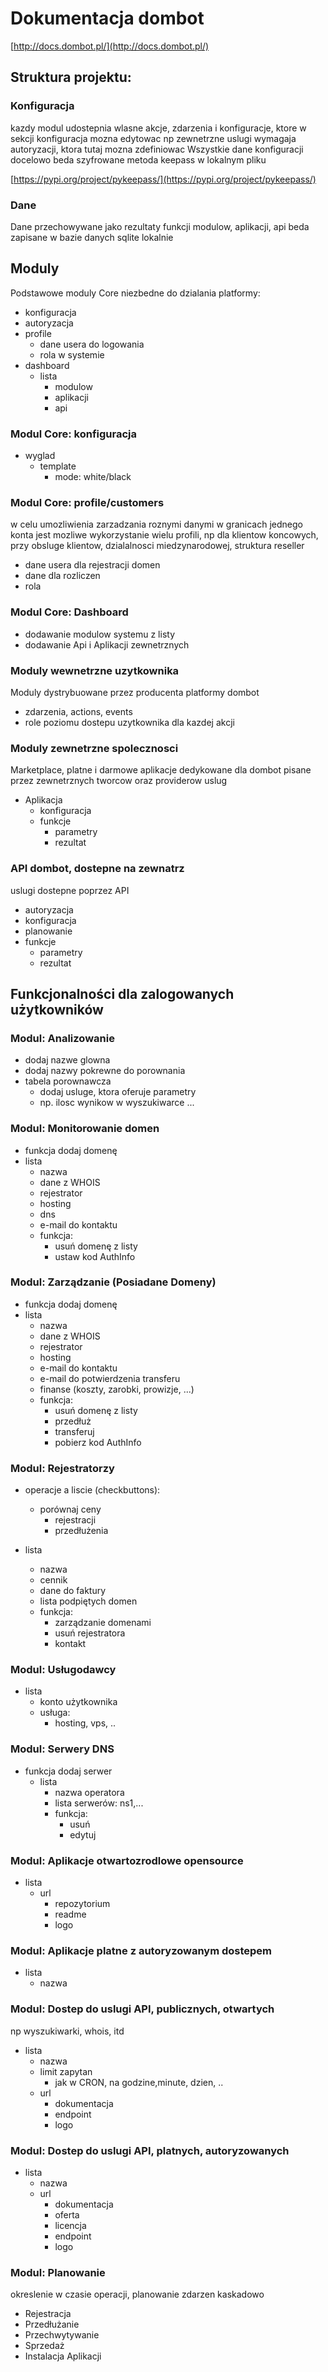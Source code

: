 # Dokumentacja dombot
[http://docs.dombot.pl/](http://docs.dombot.pl/)

## Struktura projektu:

### Konfiguracja
kazdy modul udostepnia wlasne akcje, zdarzenia i konfiguracje,
ktore w sekcji konfiguracja mozna edytowac
np zewnetrzne uslugi wymagaja autoryzacji, ktora tutaj mozna zdefiniowac
Wszystkie dane konfiguracji docelowo beda szyfrowane metoda keepass w lokalnym pliku

[https://pypi.org/project/pykeepass/](https://pypi.org/project/pykeepass/)

### Dane 
Dane przechowywane jako rezultaty funkcji modulow, aplikacji, api beda zapisane w bazie danych sqlite lokalnie

## Moduly
Podstawowe moduly Core niezbedne do dzialania platformy:

  + konfiguracja
  + autoryzacja
  + profile
    + dane usera do logowania
    + rola w systemie
  + dashboard
    + lista 
      + modulow
      + aplikacji
      + api
      
### Modul Core: konfiguracja
+ wyglad 
  + template
    + mode: white/black

### Modul Core: profile/customers
w celu umozliwienia zarzadzania roznymi danymi w granicach jednego konta
jest mozliwe wykorzystanie wielu profili, np dla klientow koncowych, przy obsluge klientow, dzialalnosci miedzynarodowej,
struktura reseller
+ dane usera dla rejestracji domen
+ dane dla rozliczen 
+ rola

### Modul Core: Dashboard
+ dodawanie modulow systemu z listy
+ dodawanie Api i Aplikacji zewnetrznych

### Moduly wewnetrzne uzytkownika
Moduly dystrybuowane przez producenta platformy dombot

+ zdarzenia, actions, events
+ role poziomu dostepu uzytkownika dla kazdej akcji
  
### Moduly zewnetrzne spolecznosci
Marketplace, platne i darmowe aplikacje dedykowane dla dombot pisane przez zewnetrznych tworcow oraz providerow uslug

  + Aplikacja
    + konfiguracja
    + funkcje
      + parametry
      + rezultat
      
### API dombot, dostepne na zewnatrz      
uslugi dostepne poprzez API

  + autoryzacja
  + konfiguracja
  + planowanie
  + funkcje
    + parametry
    + rezultat


## Funkcjonalności dla zalogowanych użytkowników

### Modul: Analizowanie
+ dodaj nazwe glowna
+ dodaj nazwy pokrewne do porownania
+ tabela porownawcza
  +  dodaj usluge, ktora oferuje parametry
    + np. ilosc wynikow w wyszukiwarce
    ...
    

### Modul: Monitorowanie domen
+ funkcja dodaj domenę
+ lista
  + nazwa
  + dane z WHOIS
  + rejestrator
  + hosting
  + dns
  + e-mail do kontaktu  
  + funkcja:
    + usuń domenę z listy    
    + ustaw kod AuthInfo
    
### Modul: Zarządzanie (Posiadane Domeny)
+ funkcja dodaj domenę
+ lista
  + nazwa
  + dane z WHOIS
  + rejestrator
  + hosting
  + e-mail do kontaktu
  + e-mail do potwierdzenia transferu
  + finanse (koszty, zarobki, prowizje,  ...)
  + funkcja:
    + usuń domenę z listy
    + przedłuż    
    + transferuj
    + pobierz kod AuthInfo
    
    

### Modul: Rejestratorzy
+ operacje a liscie (checkbuttons):
  + porównaj ceny 
    + rejestracji
    + przedłużenia
        
+ lista
  + nazwa
  + cennik
  + dane do faktury
  + lista podpiętych domen
  + funkcja:
    + zarządzanie domenami
    + usuń rejestratora
    + kontakt

### Modul: Usługodawcy 

+ lista
  + konto użytkownika
  + usługa:
    + hosting, vps, ..


### Modul: Serwery DNS
+ funkcja dodaj serwer
  + lista
    + nazwa operatora
    + lista serwerów: ns1,...    
    + funkcja:
      + usuń
      + edytuj
      
      
### Modul: Aplikacje otwartozrodlowe opensource
+ lista
  + url
    + repozytorium
    + readme
    + logo


### Modul: Aplikacje platne z autoryzowanym dostepem
+ lista
  + nazwa


### Modul: Dostep do uslugi API, publicznych, otwartych
np wyszukiwarki, whois, itd
+ lista
  + nazwa
  + limit zapytan 
    + jak w CRON, na godzine,minute, dzien, ..
  + url 
    + dokumentacja
    + endpoint
    + logo


### Modul: Dostep do uslugi API, platnych, autoryzowanych
+ lista
  + nazwa
  + url 
    + dokumentacja
    + oferta
    + licencja
    + endpoint
    + logo

### Modul: Planowanie
okreslenie w czasie operacji, planowanie zdarzen kaskadowo
+ Rejestracja
+ Przedłużanie
+ Przechwytywanie
+ Sprzedaż
+ Instalacja Aplikacji
